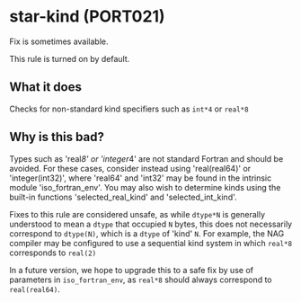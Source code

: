 # star-kind (PORT021)
Fix is sometimes available.

This rule is turned on by default.

## What it does
Checks for non-standard kind specifiers such as `int*4` or `real*8`

## Why is this bad?
Types such as 'real*8' or 'integer*4' are not standard Fortran and should be
avoided. For these cases, consider instead using 'real(real64)' or
'integer(int32)', where 'real64' and 'int32' may be found in the intrinsic
module 'iso_fortran_env'. You may also wish to determine kinds using the
built-in functions 'selected_real_kind' and 'selected_int_kind'.

Fixes to this rule are considered unsafe, as while `dtype*N` is generally
understood to mean a `dtype` that occupied `N` bytes, this does not necessarily
correspond to `dtype(N)`, which is a `dtype` of 'kind' `N`. For example, the NAG
compiler may be configured to use a sequential kind system in which `real*8`
corresponds to `real(2)`

In a future version, we hope to upgrade this to a safe fix by use of parameters
in `iso_fortran_env`, as `real*8` should always correspond to `real(real64)`.